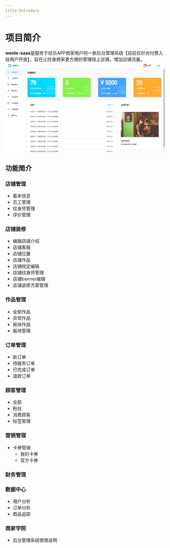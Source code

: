 ```yaml
---
title:Introduce
---
```

# 项目简介
**wenle-saas**是服务于纹乐APP商家用户的一款后台管理系统【目前仅针对付费入驻用户开放】，旨在让纹身商家更方便的管理线上店铺，增加店铺流量。
![首页](/dashboard.png)
## 功能简介
### 店铺管理
- 基本信息
- 员工管理
- 纹身师管理
- 评价管理
### 店铺装修
- 编辑店铺介绍
- 店铺客服
- 店铺位置
- 店铺作品
- 店铺规定编辑
- 店铺纹身师管理
- 店铺banner编辑
- 店铺装修方案管理
### 作品管理
- 全部作品
- 异常作品
- 板块作品
- 板块管理
### 订单管理
- 新订单
- 待服务订单
- 已完成订单
- 退款订单
### 顾客管理
- 全部
- 粉丝
- 消费顾客
- 标签管理
### 营销管理
- 卡券管理
    - 我的卡券
    - 官方卡券
### 财务管理
### 数据中心
- 用户分析
- 订单分析
- 商品追踪
### 商家学院
- 后台管理系统使用说明

